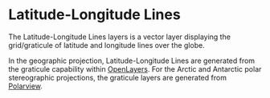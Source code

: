 # Latitude-Longitude Lines
The Latitude-Longitude Lines layers is a vector layer displaying the grid/graticule of latitude and longitude lines over the globe. 

In the geographic projection, Latitude-Longitude Lines are generated from the graticule capability within [OpenLayers](http://openlayers.org/). For the Arctic and Antarctic polar stereographic projections, the graticule layers are generated from [Polarview](http://www.polarview.aq/).  
